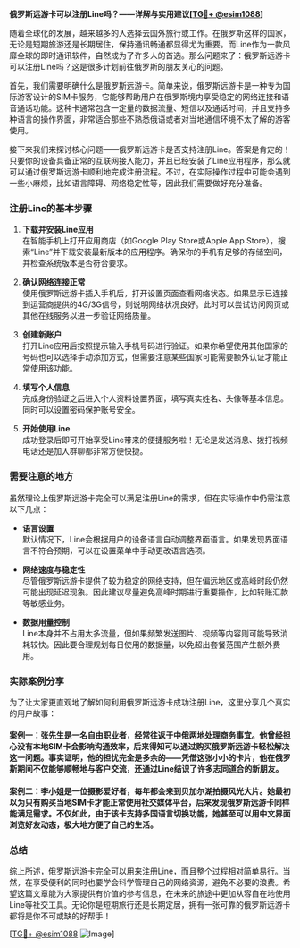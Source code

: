 **俄罗斯远游卡可以注册Line吗？——详解与实用建议[[TG💪+ @esim1088](https://t.me/s/esim1088)]**

随着全球化的发展，越来越多的人选择去国外旅行或工作。在俄罗斯这样的国家，无论是短期旅游还是长期居住，保持通讯畅通都显得尤为重要。而Line作为一款风靡全球的即时通讯软件，自然成为了许多人的首选。那么问题来了：俄罗斯远游卡可以注册Line吗？这是很多计划前往俄罗斯的朋友关心的问题。

首先，我们需要明确什么是俄罗斯远游卡。简单来说，俄罗斯远游卡是一种专为国际游客设计的SIM卡服务，它能够帮助用户在俄罗斯境内享受稳定的网络连接和语音通话功能。这种卡通常包含一定量的数据流量、短信以及通话时间，并且支持多种语言的操作界面，非常适合那些不熟悉俄语或者对当地通信环境不太了解的游客使用。

接下来我们来探讨核心问题——俄罗斯远游卡是否支持注册Line。答案是肯定的！只要你的设备具备正常的互联网接入能力，并且已经安装了Line应用程序，那么就可以通过俄罗斯远游卡顺利地完成注册流程。不过，在实际操作过程中可能会遇到一些小麻烦，比如语言障碍、网络稳定性等，因此我们需要做好充分准备。

### 注册Line的基本步骤

1. **下载并安装Line应用**  
   在智能手机上打开应用商店（如Google Play Store或Apple App Store），搜索“Line”并下载安装最新版本的应用程序。确保你的手机有足够的存储空间，并检查系统版本是否符合要求。

2. **确认网络连接正常**  
   使用俄罗斯远游卡插入手机后，打开设置页面查看网络状态。如果显示已连接到运营商提供的4G/3G信号，则说明网络状况良好。此时可以尝试访问网页或其他在线服务以进一步验证网络质量。

3. **创建新账户**  
   打开Line应用后按照提示输入手机号码进行验证。如果你希望使用其他国家的号码也可以选择手动添加方式，但需要注意某些国家可能需要额外认证才能正常使用该功能。

4. **填写个人信息**  
   完成身份验证之后进入个人资料设置界面，填写真实姓名、头像等基本信息。同时可以设置密码保护账号安全。

5. **开始使用Line**  
   成功登录后即可开始享受Line带来的便捷服务啦！无论是发送消息、拨打视频电话还是加入群聊都非常方便快捷。

### 需要注意的地方

虽然理论上俄罗斯远游卡完全可以满足注册Line的需求，但在实际操作中仍需注意以下几点：

- **语言设置**  
  默认情况下，Line会根据用户的设备语言自动调整界面语言。如果发现界面语言不符合预期，可以在设置菜单中手动更改语言选项。

- **网络速度与稳定性**  
  尽管俄罗斯远游卡提供了较为稳定的网络支持，但在偏远地区或高峰时段仍然可能出现延迟现象。因此建议尽量避免高峰时期进行重要操作，比如转账汇款等敏感业务。

- **数据用量控制**  
  Line本身并不占用太多流量，但如果频繁发送图片、视频等内容则可能导致消耗较快。因此要合理规划每日使用的数据量，以免超出套餐范围产生额外费用。

### 实际案例分享

为了让大家更直观地了解如何利用俄罗斯远游卡成功注册Line，这里分享几个真实的用户故事：

#### 案例一：张先生是一名自由职业者，经常往返于中俄两地处理商务事宜。他曾经担心没有本地SIM卡会影响沟通效率，后来得知可以通过购买俄罗斯远游卡轻松解决这一问题。事实证明，他的担忧完全是多余的——凭借这张小小的卡片，他在俄罗斯期间不仅能够顺畅地与客户交流，还通过Line结识了许多志同道合的新朋友。

#### 案例二：李小姐是一位摄影爱好者，每年都会来到贝加尔湖拍摄风光大片。她最初以为只有购买当地SIM卡才能正常使用社交媒体平台，后来发现俄罗斯远游卡同样能满足需求。不仅如此，由于该卡支持多国语言切换功能，她甚至可以用中文界面浏览好友动态，极大地方便了自己的生活。

### 总结

综上所述，俄罗斯远游卡完全可以用来注册Line，而且整个过程相对简单易行。当然，在享受便利的同时也要学会科学管理自己的网络资源，避免不必要的浪费。希望这篇文章能为大家提供有价值的参考信息，在未来的旅途中更加从容自在地使用Line等社交工具。无论你是短期旅行还是长期定居，拥有一张可靠的俄罗斯远游卡都将是你不可或缺的好帮手！

[[TG💪+ @esim1088](https://t.me/s/esim1088) ![Image](https://i.postimg.cc/4NQfJmqS/Snipaste-2025-05-13-00-14-12.png)]